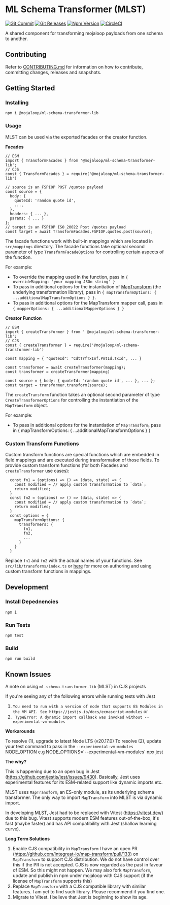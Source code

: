 # ML Schema Transformer (MLST)

[![Git Commit](https://img.shields.io/github/last-commit/mojaloop/ml-schema-transformer-lib.svg?style=flat)](https://github.com/mojaloop/ml-schema-transformer-lib/commits/master)
[![Git Releases](https://img.shields.io/github/release/mojaloop/ml-schema-transformer-lib.svg?style=flat)](https://github.com/mojaloop/ml-schema-transformer-lib/releases)
[![Npm Version](https://img.shields.io/npm/v/@mojaloop/ml-schema-transformer-lib.svg?style=flat)](https://www.npmjs.com/package/@mojaloop/ml-schema-transformer-lib)
[![CircleCI](https://circleci.com/gh/mojaloop/ml-schema-transformer-lib.svg?style=svg)](https://circleci.com/gh/mojaloop/ml-schema-transformer-lib)

A shared component for transforming mojaloop payloads from one schema to another.

## Contributing

Refer to [CONTRIBUTING.md](./CONTRIBUTING.md) for information on how to contribute, committing changes, releases and snapshots.

## Getting Started

### Installing

```
npm i @mojaloop/ml-schema-transformer-lib
```

### Usage

MLST can be used via the exported facades or the creator function.

**Facades**

```
// ESM
import { TransformFacades } from '@mojaloop/ml-schema-transformer-lib';
// CJS
const { TransformFacades } = require('@mojaloop/ml-schema-transformer-lib')

// source is an FSPIOP POST /quotes payload 
const source = {
  body: {
    quoteId: 'random quote id',
    ...,
  },
  headers: { ... },
  params: { ... }
};
// target is an FSPIOP ISO 20022 Post /quotes payload
const target = await TransformFacades.FSPIOP.quotes.post(source);
```
The facade functions work with built-in mappings which are located in `src/mappings` directory.
The facade functions take optional second parameter of type `TransformFacadeOptions` for controlling certain aspects of the function.

For example:
 - To override the mapping used in the function, pass in `{ overrideMapping: 'your mapping JSOn string' }`
 - To pass in additional options for the instantiation of [MapTransform](https://github.com/integreat-io/map-transform) (the underlying transformation library), pass in `{ mapTransformOptions: { ...additionalMapTransformOptions } }`.
 - To pass in additional options for the MapTransform mapper call, pass in `{ mapperOptions: { ...additionalMapperOptions } }`

**Creator Function**

```
// ESM
import { createTransformer } from ' @mojaloop/ml-schema-transformer-lib';
// CJS
const { createTransformer } = require('@mojaloop/ml-schema-transformer-lib')

const mapping = { "quoteId": "CdtTrfTxInf.PmtId.TxId", ... }

const transformer = await createTransformer(mapping);
const transformer = createTransformer(mapping)

const source = { body: { quoteId: 'random quote id', ... }, ... };
const target = transformer.transform(source);
```

The `createTransform` function takes an optional second parameter of type `CreateTransformerOptions` for controlling the instantiation of the `MapTransform` object.

For example:
- To pass in additional options for the instantiation of `MapTransform`, pass in { mapTransformOptions: { ...additionalMapTransformOptions } } 

### Custom Transform Functions

Custom transform functions are special functions which are embedded in field mappings and are executed during transformation of those fields. 
To provide custom transform functions (for both Facades and `createTransformer` use cases):

```
  const fn1 = (options) => () => (data, state) => {
    const modified = // apply custom transformation to `data`;
    return modified;
  }
  const fn2 = (options) => () => (data, state) => {
    const modified = // apply custom transformation to `data`;
    return modified;
  }
  const options = { 
    mapTransformOptions: {
      transformers: {  
        fn1,
        fn2,
        ...
      }
    } 
  }
```

Replace `fn1` and `fn2` with the actual names of your functions. See `src/lib/transforms/index.ts` or [here](https://github.com/integreat-io/map-transform?tab=readme-ov-file#operations) for more on authoring and using custom transform functions in mappings.

## Development

### Install Depednencies

```
npm i
```

### Run Tests
```
npm test
```

### Build
```
npm run build
```

## Known Issues

A note on using `ml-schema-transformer-lib` (MLST) in CJS projects

If you're seeing any of the following errors while running tests with Jest

1. `You need to run with a version of node that supports ES Modules in the VM API. See https://jestjs.io/docs/ecmascript-modules` or
2. ` TypeError: A dynamic import callback was invoked without --experimental-vm-modules`

**Workarounds**

To resolve (1), upgrade to latest Node LTS (v20.17.0)
To resolve (2), update your test command to pass in the `--experimental-vm-modules` NODE_OPTION e.g NODE_OPTIONS='--experimental-vm-modules' npx jest

**The why?**

This is happening due to an open bug in Jest (https://github.com/jestjs/jest/issues/9430). Basically, Jest uses experimental features for its ESM-related support
like dynamic imports etc.

MLST uses `MapTransform`, an ES-only module, as its underlying schema transformer. The only way to import `MapTransform` into MLST is via dynamic import.

In developing MLST, Jest had to be replaced with Vitest (https://vitest.dev/) due to this bug. Vitest supports modern ESM features out-of-the-box, it's fast (maybe faster) and has API compatibility with Jest (shallow learning curve).

**Long Term Solutions**

1. Enable CJS compatibility in `MapTransform`
  I have an open PR (https://github.com/integreat-io/map-transform/pull/133) on `MapTransform` to support CJS distribution. We do not have control over this if the PR is not accepted. CJS is now regarded as the past in favour of ESM. So this might not happen.
  We may also fork `MapTransform`, update and publish in npm under mojaloop with CJS support (if the license of `MapTransform` supports this)
2. Replace `MapTransform` with a CJS compatible library with similar features. I am yet to find such library. Please recommend if you find one.
3. Migrate to Vitest. I believe that Jest is beginning to show its age.









